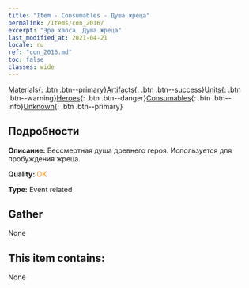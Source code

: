 ```yaml
---
title: "Item - Consumables - Душа жреца"
permalink: /Items/con_2016/
excerpt: "Эра хаоса  Душа жреца"
last_modified_at: 2021-04-21
locale: ru
ref: "con_2016.md"
toc: false
classes: wide
---
```

 [Materials](/ru/Items/){: .btn .btn--primary}[Artifacts](/ru/Items/Artifacts/){: .btn .btn--success}[Units](/ru/Items/Units/){: .btn .btn--warning}[Heroes](/ru/Items/Heroes/){: .btn .btn--danger}[Consumables](/ru/Items/Consumables/){: .btn .btn--info}[Unknown](/ru/Items/Unknown/){: .btn .btn--primary}

## Подробности
 **Описание:** Бессмертная душа древнего героя. Используется для пробуждения жреца.

 **Quality:** <span style="color: #FF8C00">OK</span>

 **Type:** Event related

## Gather

  None

## This item contains:

  None

